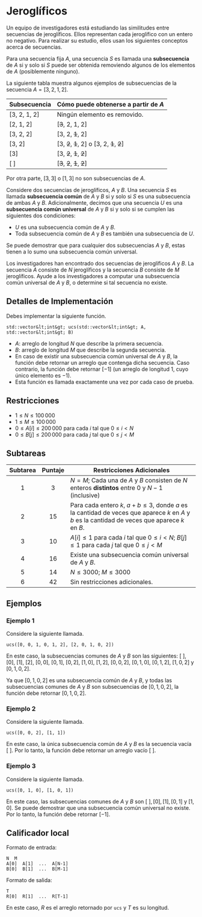# Jeroglíficos

Un equipo de investigadores está estudiando las similitudes entre secuencias de jeroglíficos. Ellos representan cada jeroglífico con un entero no negativo.
Para realizar su estudio, ellos usan los siguientes conceptos acerca de secuencias.

Para una secuencia fija $A$,
una secuencia $S$ es llamada una **subsecuencia** de $A$
si y solo si $S$ puede ser obtenida removiendo algunos de los elementos de $A$ (posiblemente ninguno).

La siguiente tabla muestra algunos ejemplos de subsecuencias de la secuencia $A = [3, 2, 1, 2]$.

| Subsecuencia    | Cómo puede obtenerse a partir de $A$ |
|----------------|---------------------------------|
| [3, 2, 1, 2] | Ningún elemento es removido.
| [2, 1, 2]     | [<s>3</s>, 2, 1, 2]
| [3, 2, 2]     | [3, 2, <s>1</s>, 2]
| [3, 2]         | [3, <s>2</s>, <s>1</s>, 2] o [3, 2, <s>1</s>, <s>2</s>]
| [3]             | [3, <s>2</s>, <s>1</s>, <s>2</s>]
| [ ]              | [<s>3</s>, <s>2</s>, <s>1</s>, <s>2</s>]

Por otra parte, $[3, 3]$ o $[1, 3]$ no son subsecuencias de $A$.

Considere dos secuencias de jeroglíficos, $A$ y $B$.
Una secuencia $S$ es llamada **subsecuencia común** de $A$ y $B$ si y solo si $S$ es una subsecuencia de ambas $A$ y $B$.
Adicionalmente, decimos que una secuencia $U$ es una **subsecuencia común universal** de $A$ y $B$ si y solo si se cumplen las siguientes dos condiciones:
* $U$ es una subsecuencia común de $A$ y $B$.
* Toda subsecuencia común de $A$ y $B$ es también una subsecuencia de $U$.

Se puede demostrar que para cualquier dos subsecuencias $A$ y $B$, estas tienen a lo sumo una subsecuencia común universal.

Los investigadores han encontrado dos secuencias de jeroglíficos $A$ y $B$.
La secuencia $A$ consiste de $N$ jeroglíficos y la secuencia $B$ consiste de $M$ jeroglíficos.
Ayude a los investigadores a computar una subsecuencia común universal de $A$ y $B$, o determine si tal secuencia no existe.

## Detalles de Implementación

Debes implementar la siguiente función.

```
std::vector&lt;int&gt; ucs(std::vector&lt;int&gt; A, std::vector&lt;int&gt; B)
```

* $A$: arreglo de longitud $N$ que describe la primera secuencia.
* $B$: arreglo de longitud $M$ que describe la segunda secuencia.
* En caso de existir una subsecuencia común universal de $A$ y $B$,
   la función debe retornar un arreglo que contenga dicha secuencia.
  Caso contrario, la función debe retornar $[-1]$
   (un arreglo de longitud $1$, cuyo único elemento es $-1$).
* Esta función es llamada exactamente una vez por cada caso de prueba.

## Restricciones

* $1 \leq N \leq 100\,000$
* $1 \leq M \leq 100\,000$
* $0 \leq A[i] \leq 200\,000$ para cada $i$ tal que $0 \leq i < N$
* $0 \leq B[j] \leq 200\,000$ para cada $j$ tal que $0 \leq j < M$

## Subtareas

| Subtarea | Puntaje  | Restricciones Adicionales |
| :-----: | :----: | ---------------------- |
| 1       | $3$    | $N = M$; Cada una de $A$ y $B$ consisten de $N$ enteros **distintos** entre $0$ y $N-1$ (inclusive)
| 2       | $15$   | Para cada entero $k$, $a + b \leq 3$, donde $a$ es la cantidad de veces que aparece $k$ en $A$ y $b$ es la cantidad de veces que aparece $k$ en $B$.
| 3       | $10$   | $A[i] \leq 1$ para cada $i$ tal que $0 \leq i < N$; $B[j] \leq 1$ para cada $j$ tal que $0 \leq j < M$
| 4       | $16$   | Existe una subsecuencia común universal de $A$ y $B$.
| 5       | $14$   | $N \leq 3000$; $M \leq 3000$
| 6       | $42$   | Sin restricciones adicionales.

## Ejemplos

### Ejemplo 1

Considere la siguiente llamada.

```
ucs([0, 0, 1, 0, 1, 2], [2, 0, 1, 0, 2])
```

En este caso, la subsecuencias comunes de $A$ y $B$ son las siguientes:
 $[\ ]$, $[0]$, $[1]$, $[2]$, $[0, 0]$, $[0, 1]$, $[0, 2]$, $[1, 0]$, $[1, 2]$, $[0, 0, 2]$, $[0, 1, 0]$, $[0, 1, 2]$, $[1, 0, 2]$ y $[0, 1, 0, 2]$.

Ya que $[0, 1, 0, 2]$ es una subsecuencia común de $A$ y $B$, y todas las subsecuencias comunes de $A$ y $B$ son subsecuencias de $[0, 1, 0, 2]$, la función debe retornar $[0, 1, 0, 2]$.

### Ejemplo 2

Considere la siguiente llamada.

```
ucs([0, 0, 2], [1, 1])
```

En este caso, la única subsecuencia común de $A$ y $B$ es la secuencia vacía $[\ ]$.
Por lo tanto, la función debe retornar un arreglo vacío $[\ ]$.

### Ejemplo 3

Considere la siguiente llamada.
```
ucs([0, 1, 0], [1, 0, 1])
```

En este caso, las subsecuencias comunes de $A$ y $B$ son
 $[\ ], [0], [1], [0, 1]$ y $[1, 0]$.
Se puede demostrar que una subsecuencia común universal no existe.
Por lo tanto, la función debe retornar $[-1]$.

## Calificador local

Formato de entrada:

```
N  M
A[0]  A[1]  ...  A[N-1]
B[0]  B[1]  ...  B[M-1]
```

Formato de salida:

```
T
R[0]  R[1]  ...  R[T-1]
```

En este caso, $R$ es el arreglo retornado por `ucs` y $T$ es su longitud.
